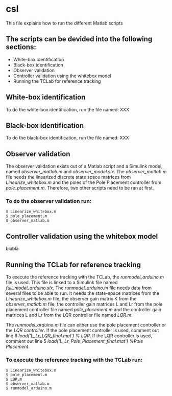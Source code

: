 # csl
This file explains how to run the different Matlab scripts

## The scripts can be devided into the following sections:
* White-box identification
* Black-box identification
* Observer validation
* Controller validation using the whitebox model
* Running the TCLab for reference tracking


## White-box identification
To do the white-box identification, run the file named: XXX


## Black-box identification
To do the black-box identification, run the file named: XXX


## Observer validation
The observer validation exists out of a Matlab script and a Simulink model, named *observer_matlab.m* and *observer_model.slx*. The *observer_matlab.m* file needs the linearized discrete state space matrices from *Linearize_whitebox.m* and the poles of the Pole Placement controller from *pole_placement.m*. Therefore, two other scripts need to be ran at first.

### To do the observer validation run: 
```
$ Linearize_whitebox.m
$ pole_placement.m
$ observer_matlab.m
```


## Controller validation using the whitebox model
blabla

## Running the TCLab for reference tracking
To execute the reference tracking with the TCLab, the *runmodel_arduino.m* file is used. This file is linked to a Simulink file named *full_model_arduino.slx*. The *runmodel_arduino.m* file needs data from several files to be able to run. It needs the state-space matrices from the *Linearize_whitebox.m* file, the observer gain matrix K from the *observer_matlab.m* file, the controller gain matrices L and Lr from the pole placement controller file named *pole_placement.m* and the controller gain matrices L and Lr from the LQR controller file named *LQR.m*. 

The *runmodel_arduino.m* file can either use the pole placement controller or the *LQR controller*. If the pole placement controller is used, comment out line 6 *load('L_Lr_LQR_final.mat') % LQR*. If the LQR controller is used, comment out line 5 *load('L_Lr_Pole_Placement_final.mat') %Pole Placement*.

### To execute the reference tracking with the TCLab run: 
```
$ Linearize_whitebox.m
$ pole_placement.m
$ LQR.m
$ observer_matlab.m
$ runmodel_arduino.m
```
